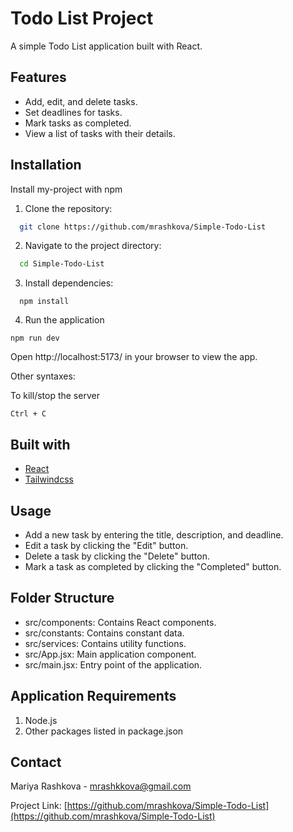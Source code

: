 # Todo List Project

A simple Todo List application built with React.

## Features

- Add, edit, and delete tasks.
- Set deadlines for tasks.
- Mark tasks as completed.
- View a list of tasks with their details.

## Installation

Install my-project with npm

1. Clone the repository:

```bash
  git clone https://github.com/mrashkova/Simple-Todo-List
```

2. Navigate to the project directory:

```bash
  cd Simple-Todo-List
```

3. Install dependencies:

```
  npm install
```

4. Run the application

```
npm run dev
```

Open http://localhost:5173/ in your browser to view the app.

Other syntaxes:

To kill/stop the server

```
Ctrl + C
```

## Built with

- [React](https://react.dev/)
- [Tailwindcss](https://tailwindcss.com/)

## Usage

- Add a new task by entering the title, description, and deadline.
- Edit a task by clicking the "Edit" button.
- Delete a task by clicking the "Delete" button.
- Mark a task as completed by clicking the "Completed" button.

## Folder Structure

- src/components: Contains React components.
- src/constants: Contains constant data.
- src/services: Contains utility functions.
- src/App.jsx: Main application component.
- src/main.jsx: Entry point of the application.

## Application Requirements

1. Node.js
2. Other packages listed in package.json

## Contact

Mariya Rashkova - mrashkkova@gmail.com

Project Link: [https://github.com/mrashkova/Simple-Todo-List](https://github.com/mrashkova/Simple-Todo-List)
